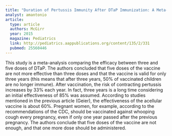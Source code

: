```yaml
---
title: "Duration of Pertussis Immunity After DTaP Immunization: A Meta-analysis"
analyst: amantonio
article:
  type: article
  authors: McGirr
  year: 2015
  magazine: Pediatrics
  link: http://pediatrics.aappublications.org/content/135/2/331
  pubmed: 25560446
---
```


This study is a meta-analysis comparing the efficacy between three and five doses of DTaP. The authors concluded that five doses of the vaccine are not more effective than three doses and that the vaccine is valid for only three years (this means that after three years, 50% of vaccinated children are no longer immune). After vaccination, the risk of contracting pertussis increases by 33% each year. In fact, three years is a long time considering an initial effectiveness of 85% was assumed. According to studies mentioned in the previous article (Geier), the effectiveness of the acellular vaccine is about 60%. Pregnant women, for example, according to the recommendations of the CDC, should be vaccinated against whooping cough every pregnancy, even if only one year passed after the previous pregnancy. The authors conclude that five doses of the vaccine are not enough, and that one more dose should be administered.
